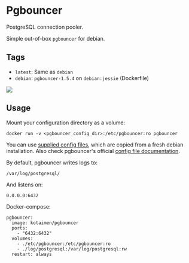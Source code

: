 # Pgbouncer

PostgreSQL connection pooler.

Simple out-of-box `pgbouncer` for debian.

## Tags

- `latest`: Same as `debian` 
- `debian`: `pgbouncer-1.5.4` on `debian:jessie` (Dockerfile)

[![](https://badge.imagelayers.io/kotaimen/pgbouncer:latest.svg)](https://imagelayers.io/?images=kotaimen/pgbouncer:latest 'Get your own badge on imagelayers.io')

## Usage

Mount your configuration directory as a volume:

    docker run -v <pgbouncer_config_dir>:/etc/pgbouncer:ro pgbouncer

You can use [supplied config files](https://github.com/Kotaimen/docker-pgbouncer/tree/develop/pgbouncer), which are copied from a fresh debian installation.  Also check pgbouncer's official [config file documentation](https://pgbouncer.github.io/config.html).

By default, pgbouncer writes logs to:

    /var/log/postgresql/
    
And listens on:

    0.0.0.0:6432

Docker-compose:
    
    pgbouncer:
      image: kotaimen/pgbouncer
      ports:
        - "6432:6432"
      volumes:
        - ./etc/pgbouncer:/etc/pgbouncer:ro
        - ./log/postgresql:/var/log/postgresql:rw
      restart: always
